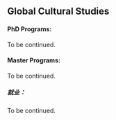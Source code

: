 ## Global Cultural Studies

#### PhD Programs:

To be continued.

#### Master Programs:

To be continued.

##### 就业：

To be continued.

